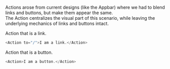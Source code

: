 Actions arose from current designs (like the Appbar) where we had to blend
links and buttons, but make them appear the same.  
The Action centralizes the visual part of this scenario, while leaving the
underlying mechanics of links and buttons intact.

Action that is a link.

```js
<Action to="/">I am a link.</Action>
```

Action that is a button.

```js
<Action>I am a button.</Action>
```
